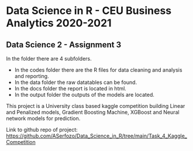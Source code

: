# Data Science in R - CEU Business Analytics 2020-2021
## Data Science 2 - Assignment 3

In the folder there are 4 subfolders. 
- In the codes folder there are the R files for data cleaning and analysis and reporting.
- In the data folder the raw datatables can be found.
- In the docs folder the report is located in html.
- In the output folder the outputs of the models are located.

This project is a University class based kaggle competition building Linear and Penalized models, Gradient Boosting Machine, XGBoost and Neural network models for prediction.

Link to github repo of project: https://github.com/ASerfozo/Data_Science_in_R/tree/main/Task_4_Kaggle_Competition